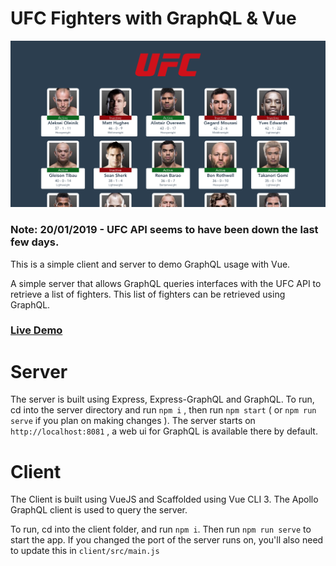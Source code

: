 # UFC Fighters with GraphQL & Vue

![](./img/screenshot.png)

### Note: 20/01/2019 - UFC API seems to have been down the last few days.

This is a simple client and server to demo GraphQL usage with Vue.

A simple server that allows GraphQL queries interfaces with the UFC API to retrieve a list of fighters. This list of fighters can be retrieved using GraphQL.

### [Live Demo](http://ufc.mralansmith.com/)


# Server

The server is built using Express, Express-GraphQL and GraphQL. To run, cd into the server directory and run `npm i` , then run `npm start` ( or `npm run serve` if you plan on making changes ). The server starts on `http://localhost:8081` , a web ui for GraphQL is available there by default.

# Client
The Client is built using VueJS and Scaffolded using Vue CLI 3. The Apollo GraphQL client is used to query the server.

To run, cd into the client folder, and run `npm i`. Then run `npm run serve` to start the app. If you changed the port of the server runs on, you'll also need to update this in `client/src/main.js`
